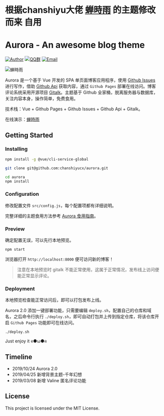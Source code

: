 # 根据chanshiyu大佬 [蝉時雨](https://chanshiyu.com) 的主题修改而来 自用



# Aurora - An awesome blog theme

[![Author](https://img.shields.io/badge/author-chanshiyucx-blue.svg?style=flat-square)](https://chanshiyu.com)
[![QQ群](https://img.shields.io/badge/QQ群-1029784628-blue.svg?style=flat-square)](https://jq.qq.com/?_wv=1027&k=5cHOhhO)
[![Email](https://img.shields.io/badge/Email%20me-me@chanshiyu.com-green.svg?style=flat-square)](me@chanshiyu.com)

![蝉時雨](https://i.loli.net/2019/04/28/5cc5bbc4ae020.png)

Aurora 是一个基于 Vue 开发的 SPA 单页面博客应用程序，使用 [Github Issues](https://developer.github.com/v3/issues/) 进行写作，借助 [Github Api](https://developer.github.com/v3/) 获取内容，通过 `Github Pages` 部署在线访问。博客评论系统采用开源项目 [Gitalk](https://github.com/gitalk/gitalk)。主题基于 Github 全家桶，脱离服务器与数据库，关注内容本身，操作简单，免费食用。

技术栈：Vue + Github Pages + Github Issues + Github Api + Gitalk。

在线演示：[蝉時雨](https://chanshiyu.com)

## Getting Started

### Installing

```bash
npm install -g @vue/cli-service-global

git clone git@github.com:chanshiyucx/aurora.git

cd aurora
npm install
```

### Configuration

修改配置文件 `src/config.js`，每个配置项都有详细说明。

完整详细的主题食用方法参考 [Aurora 食用指南](https://chanshiyu.com/#/post/41)。

### Preview

确定配置无误，可以先行本地预览。

```shell
npm start
```

浏览器打开 `http://localhost:8000` 便可访问新的博客！

> 注意在本地预览时 gitalk 不能正常使用，这属于正常情况，发布线上访问便能正常显示评论。

### Deployment

本地预览检查能正常访问后，即可以打包发布上线。

Aurora 2.0 添加一键部署功能，只需要编辑 `deploy.sh`，配置自己的仓库和域名，之后命令行执行 `./deploy.sh`，即可自动打包并上传到指定仓库，将该仓库开启 `Github Pages` 功能即可在线访问。

```shell
./deploy.sh
```

Just enjoy it ฅ●ω●ฅ

## Timeline

- 2019/10/24 Aurora 2.0
- 2019/04/25 新增背景主题-千年幻想
- 2019/03/08 新增 Valine 匿名评论功能

## License

This project is licensed under the MIT License.
